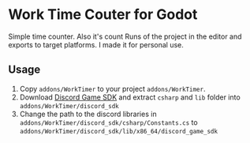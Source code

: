 # Work Time Couter for Godot

Simple time counter. Also it's count Runs of the project in the editor and exports to target platforms.
I made it for personal use.

## Usage

1. Copy `addons/WorkTimer` to your project `addons/WorkTimer`.
1. Download [Discord Game SDK](https://discord.com/developers/docs/game-sdk/sdk-starter-guide#step-1-get-the-thing) and extract `csharp` and `lib` folder into `addons/WorkTimer/discord_sdk`
1. Change the path to the discord libraries in `addons/WorkTimer/discord_sdk/csharp/Constants.cs` to `addons/WorkTimer/discord_sdk/lib/x86_64/discord_game_sdk`
